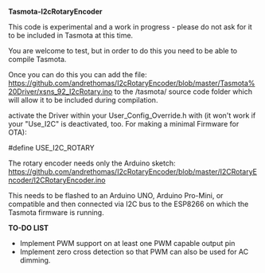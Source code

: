 **Tasmota-I2cRotaryEncoder**

This code is experimental and a work in progress - please do not ask for it to be included in Tasmota at this time.

You are welcome to test, but in order to do this you need to be able to compile Tasmota.

Once you can do this you can add the file:
https://github.com/andrethomas/I2cRotaryEncoder/blob/master/Tasmota%20Driver/xsns_92_I2cRotary.ino
to the /tasmota/ source code folder which will allow it to be included during compilation.

activate the Driver within your User_Config_Override.h with (it won't work if your "Use_I2C" is deactivated, too. For making a minimal Firmware for OTA):

#define USE_I2C_ROTARY

The rotary encoder needs only the Arduino sketch:
https://github.com/andrethomas/I2cRotaryEncoder/blob/master/I2CRotaryEncoder/I2CRotaryEncoder.ino

This needs to be flashed to an Arduino UNO, Arduino Pro-Mini, or compatible and then connected via I2C bus to the ESP8266 on which the Tasmota firmware is running.

**TO-DO LIST**

- Implement PWM support on at least one PWM capable output pin
- Implement zero cross detection so that PWM can also be used for AC dimming.


